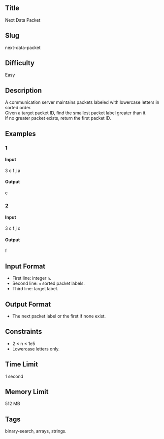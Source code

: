 ## Title

Next Data Packet

## Slug

next-data-packet

## Difficulty

Easy

## Description

A communication server maintains packets labeled with lowercase letters in sorted order.  
Given a target packet ID, find the smallest packet label greater than it.  
If no greater packet exists, return the first packet ID.

## Examples

### 1

#### Input

3
c f j
a

#### Output

c

### 2

#### Input

3
c f j
c

#### Output

f

## Input Format  

- First line: integer `n`.  
- Second line: `n` sorted packet labels.  
- Third line: target label.

## Output Format  

- The next packet label or the first if none exist.

## Constraints  

- 2 ≤ n ≤ 1e5  
- Lowercase letters only.  

## Time Limit

1 second

## Memory Limit

512 MB

## Tags

binary-search, arrays, strings.
